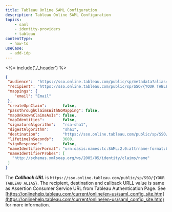 ```yaml
---
title: Tableau Online SAML Configuration
description: Tableau Online SAML Configuration
topics:
    - saml
    - identity-providers
    - tableau
contentType:
  - how-to
useCase:
  - add-idp
---
```


<%= include('./_header') %>

```json
{
 "audience":  "https://sso.online.tableau.com/public/sp/metadata?alias={YOUR TABLEAU ALIAS}",
 "recipient": "https://sso.online.tableau.com/public/sp/SSO/{YOUR TABLEAU ALIAS}",
 "mappings": {
    "email": "Email"
 },
 "createUpnClaim":       false,
 "passthroughClaimsWithNoMapping": false,
 "mapUnknownClaimsAsIs": false,
 "mapIdentities":        false,
 "signatureAlgorithm":   "rsa-sha1",
 "digestAlgorithm":      "sha1",
 "destination":          "https://sso.online.tableau.com/public/sp/SSO/{YOUR TABLEAU ALIAS}",
 "lifetimeInSeconds":    3600,
 "signResponse":         false,
 "nameIdentifierFormat": "urn:oasis:names:tc:SAML:2.0:attrname-format:basic",
 "nameIdentifierProbes": [
   "http://schemas.xmlsoap.org/ws/2005/05/identity/claims/name"
 ]
}
```
The **<dfn data-key="callback">Callback URL</dfn>** is `https://sso.online.tableau.com/public/sp/SSO/{YOUR TABLEAU ALIAS}`.
The recipient, destination and callback URLL value is same as Assertion Consumer Service URL from Tableau Authentication Page.
See [https://onlinehelp.tableau.com/current/online/en-us/saml_config_site.htm](https://onlinehelp.tableau.com/current/online/en-us/saml_config_site.htm) for more information.
